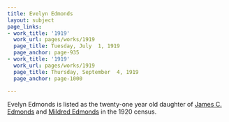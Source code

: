 ```yaml
---
title: Evelyn Edmonds
layout: subject
page_links:
- work_title: '1919'
  work_url: pages/works/1919
  page_title: Tuesday, July  1, 1919
  page_anchor: page-935
- work_title: '1919'
  work_url: pages/works/1919
  page_title: Thursday, September  4, 1919
  page_anchor: page-1000

---
```

<p>Evelyn Edmonds is listed as the twenty-one year old daughter of <a href='../subjects/7689' title='Claude Edmonds'>James C. Edmonds</a> and <a href='../subjects/348' title='Mrs Edmonds'>Mildred Edmonds</a> in the 1920 census.</p>